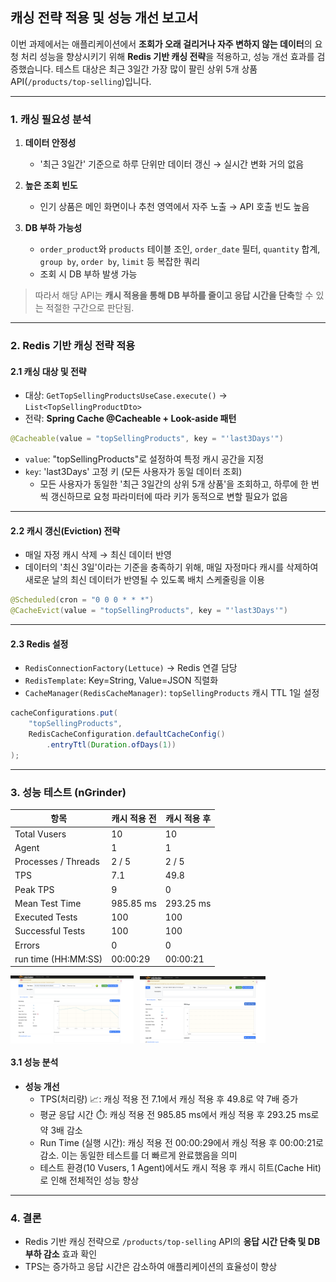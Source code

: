 ## 캐싱 전략 적용 및 성능 개선 보고서

 이번 과제에서는 애플리케이션에서 **조회가 오래 걸리거나 자주 변하지 않는 데이터**의 요청 처리 성능을 향상시키기 위해 **Redis 기반 캐싱 전략**을 적용하고, 성능 개선 효과를 검증했습니다.
테스트 대상은 최근 3일간 가장 많이 팔린 상위 5개 상품 API(`/products/top-selling`)입니다.

---

### 1. 캐싱 필요성 분석

1. **데이터 안정성**

   - '최근 3일간' 기준으로 하루 단위만 데이터 갱신 → 실시간 변화 거의 없음

2. **높은 조회 빈도**

   - 인기 상품은 메인 화면이나 추천 영역에서 자주 노출 → API 호출 빈도 높음

3. **DB 부하 가능성**

   - `order_product`와 `products` 테이블 조인, `order_date` 필터, `quantity` 합계, `group by`, `order by`, `limit` 등 복잡한 쿼리
   - 조회 시 DB 부하 발생 가능

> 따라서 해당 API는 **캐시 적용을 통해 DB 부하를 줄이고 응답 시간을 단축**할 수 있는 적절한 구간으로 판단됨.

---

### 2. Redis 기반 캐싱 전략 적용

#### 2.1 캐싱 대상 및 전략

- 대상: `GetTopSellingProductsUseCase.execute()` → `List<TopSellingProductDto>`
- 전략: **Spring Cache @Cacheable + Look-aside 패턴**

```java
@Cacheable(value = "topSellingProducts", key = "'last3Days'")
```

- `value`: "topSellingProducts"로 설정하여 특정 캐시 공간을 지정
- `key`: 'last3Days' 고정 키 (모든 사용자가 동일 데이터 조회)
  - 모든 사용자가 동일한 '최근 3일간의 상위 5개 상품'을 조회하고, 하루에 한 번씩 갱신하므로 요청 파라미터에 따라 키가 동적으로 변할 필요가 없음

---

#### 2.2 캐시 갱신(Eviction) 전략

- 매일 자정 캐시 삭제 → 최신 데이터 반영
- 데이터의 '최신 3일'이라는 기준을 충족하기 위해, 매일 자정마다 캐시를 삭제하여 새로운 날의 최신 데이터가 반영될 수 있도록 배치 스케줄링을 이용

```java
@Scheduled(cron = "0 0 0 * * *")
@CacheEvict(value = "topSellingProducts", key = "'last3Days'")
```

---

#### 2.3 Redis 설정

- `RedisConnectionFactory(Lettuce)` → Redis 연결 담당
- `RedisTemplate`: Key=String, Value=JSON 직렬화
- `CacheManager(RedisCacheManager)`: `topSellingProducts` 캐시 TTL 1일 설정

```java
cacheConfigurations.put(
    "topSellingProducts",
    RedisCacheConfiguration.defaultCacheConfig()
        .entryTtl(Duration.ofDays(1))
);
```

---

### 3. 성능 테스트 (nGrinder)

| 항목                  | 캐시 적용 전   |캐시 적용 후   | 
|---------------------|-----------| --------- |
| Total Vusers        | 10        | 10        |
| Agent               | 1         | 1         |
| Processes / Threads | 2 / 5     | 2 / 5     |
| TPS                 | 7.1       | 49.8      |
| Peak TPS            | 9         | 0         |
| Mean Test Time      | 985.85 ms | 293.25 ms |
| Executed Tests      | 100       | 100       |
| Successful Tests    | 100       | 100       |
| Errors              | 0         | 0         |
 | run time (HH:MM:SS) | 00:00:29  | 00:00:21 |

<div style="display: flex; gap: 10px; align-items: center;">
  <img src="beforeCache.png" alt="Before Cache" width="39%"/>
  <img src="afterCache.png" alt="After Cache" width="40%"/>
</div>

#### 3.1 성능 분석
- **성능 개선**
  - TPS(처리량) 📈: 캐싱 적용 전 7.1에서 캐싱 적용 후 49.8로 약 7배 증가
  - 평균 응답 시간 ⏱️: 캐싱 적용 전 985.85 ms에서 캐싱 적용 후 293.25 ms로 약 3배 감소
  - Run Time (실행 시간): 캐싱 적용 전 00:00:29에서 캐싱 적용 후 00:00:21로 감소. 이는 동일한 테스트를 더 빠르게 완료했음을 의미
  - 테스트 환경(10 Vusers, 1 Agent)에서도 캐시 적용 후 캐시 히트(Cache Hit)로 인해 전체적인 성능 향상

---

### 4. 결론
- Redis 기반 캐싱 전략으로 `/products/top-selling` API의 **응답 시간 단축 및 DB 부하 감소** 효과 확인
- TPS는 증가하고 응답 시간은 감소하여 애플리케이션의 효율성이 향상
